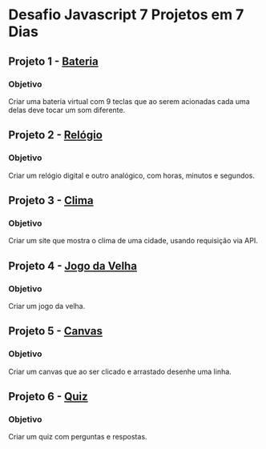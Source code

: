 # Desafio Javascript 7 Projetos em 7 Dias

## Projeto 1 - [Bateria](https://luisfelipefrancisco.github.io/Desafio-Javascript-7-Projetos-em-7-Dias/Projeto01-Bateria/index.html)

### Objetivo

Criar uma bateria virtual com 9 teclas que ao serem acionadas cada uma delas deve tocar um som diferente.

## Projeto 2 - [Relógio](https://luisfelipefrancisco.github.io/Desafio-Javascript-7-Projetos-em-7-Dias/Projeto02-Rel%C3%B3gio/index.html)

### Objetivo

Criar um relógio digital e outro analógico, com horas, minutos e segundos.

## Projeto 3 - [Clima](https://luisfelipefrancisco.github.io/Desafio-Javascript-7-Projetos-em-7-Dias/Projeto03-Clima/index.html)

### Objetivo

Criar um site que mostra o clima de uma cidade, usando requisição via API.

## Projeto 4 - [Jogo da Velha](https://luisfelipefrancisco.github.io/Desafio-Javascript-7-Projetos-em-7-Dias/Projeto04-TicTacToe/index.html)

### Objetivo

Criar um jogo da velha.

## Projeto 5 - [Canvas](https://luisfelipefrancisco.github.io/Desafio-Javascript-7-Projetos-em-7-Dias/Projeto05-Canvas/index.html)
### Objetivo

Criar um canvas que ao ser clicado e arrastado desenhe uma linha.

## Projeto 6 - [Quiz](https://luisfelipefrancisco.github.io/Desafio-Javascript-7-Projetos-em-7-Dias/Projeto06-Quiz/index.html) 
### Objetivo

Criar um quiz com perguntas e respostas.